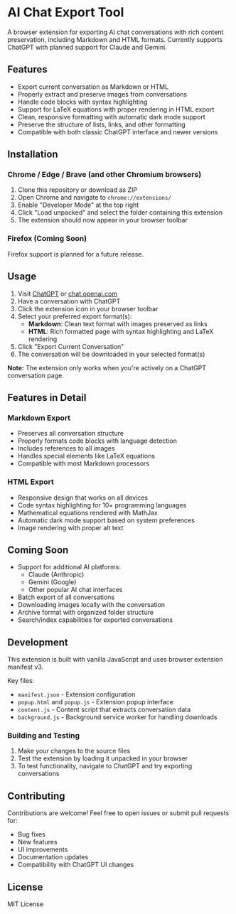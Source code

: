 # AI Chat Export Tool

A browser extension for exporting AI chat conversations with rich content preservation, including Markdown and HTML formats. Currently supports ChatGPT with planned support for Claude and Gemini.

## Features

- Export current conversation as Markdown or HTML
- Properly extract and preserve images from conversations
- Handle code blocks with syntax highlighting
- Support for LaTeX equations with proper rendering in HTML export
- Clean, responsive formatting with automatic dark mode support
- Preserve the structure of lists, links, and other formatting
- Compatible with both classic ChatGPT interface and newer versions

## Installation

### Chrome / Edge / Brave (and other Chromium browsers)

1. Clone this repository or download as ZIP
2. Open Chrome and navigate to `chrome://extensions/`
3. Enable "Developer Mode" at the top right
4. Click "Load unpacked" and select the folder containing this extension
5. The extension should now appear in your browser toolbar

### Firefox (Coming Soon)

Firefox support is planned for a future release.

## Usage

1. Visit [ChatGPT](https://chatgpt.com) or [chat.openai.com](https://chat.openai.com)
2. Have a conversation with ChatGPT
3. Click the extension icon in your browser toolbar
4. Select your preferred export format(s):
   - **Markdown**: Clean text format with images preserved as links
   - **HTML**: Rich formatted page with syntax highlighting and LaTeX rendering
5. Click "Export Current Conversation"
6. The conversation will be downloaded in your selected format(s)

**Note:** The extension only works when you're actively on a ChatGPT conversation page.

## Features in Detail

### Markdown Export
- Preserves all conversation structure
- Properly formats code blocks with language detection
- Includes references to all images
- Handles special elements like LaTeX equations
- Compatible with most Markdown processors

### HTML Export
- Responsive design that works on all devices
- Code syntax highlighting for 10+ programming languages
- Mathematical equations rendered with MathJax
- Automatic dark mode support based on system preferences
- Image rendering with proper alt text

## Coming Soon

- Support for additional AI platforms:
  - Claude (Anthropic)
  - Gemini (Google)
  - Other popular AI chat interfaces
- Batch export of all conversations
- Downloading images locally with the conversation
- Archive format with organized folder structure
- Search/index capabilities for exported conversations

## Development

This extension is built with vanilla JavaScript and uses browser extension manifest v3.

Key files:
- `manifest.json` - Extension configuration
- `popup.html` and `popup.js` - Extension popup interface
- `content.js` - Content script that extracts conversation data
- `background.js` - Background service worker for handling downloads

### Building and Testing

1. Make your changes to the source files
2. Test the extension by loading it unpacked in your browser
3. To test functionality, navigate to ChatGPT and try exporting conversations

## Contributing

Contributions are welcome! Feel free to open issues or submit pull requests for:

- Bug fixes
- New features
- UI improvements
- Documentation updates
- Compatibility with ChatGPT UI changes

## License

MIT License